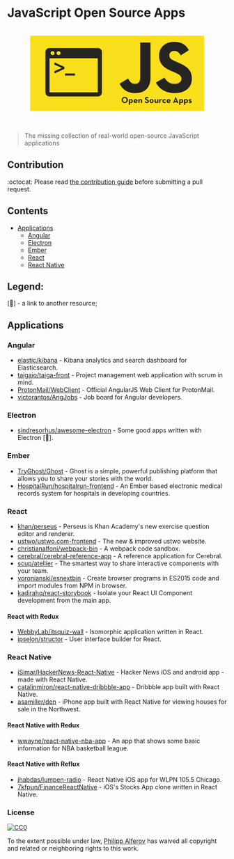 # JavaScript Open Source Apps

<p align="center">
	<br>
  <img align="center" width="400px" src="https://github.com/alferov/js-open-source-apps/blob/master/logo.png" alt="JavaScript Open Source Apps">
	<br>
	<br>
	<br>
</p>

> The missing collection of real-world open-source JavaScript applications

## Contribution
:octocat: Please read [the contribution guide](contributing.md)  before submitting a pull request.

## Contents
- [Applications](#applications)
  - [Angular](#angular)
  - [Electron](#electron)
  - [Ember](#ember)
  - [React](#react)
  - [React Native](#react-native)

## Legend:
[:link:] - a link to another resource;

## Applications
### Angular
* [elastic/kibana](https://github.com/elastic/kibana) - Kibana analytics and search dashboard for Elasticsearch.
* [taigaio/taiga-front](https://github.com/taigaio/taiga-front) - Project management web application with scrum in mind.
* [ProtonMail/WebClient](https://github.com/ProtonMail/WebClient) - Official AngularJS Web Client for ProtonMail.
* [victorantos/AngJobs](https://github.com/victorantos/AngJobs) - Job board for Angular developers.

### Electron
* [sindresorhus/awesome-electron](https://github.com/sindresorhus/awesome-electron#open-source) - Some good apps written with Electron [:link:].

### Ember
* [TryGhost/Ghost](https://github.com/TryGhost/Ghost) - Ghost is a simple, powerful publishing platform that allows you to share your stories with the world.
* [HospitalRun/hospitalrun-frontend](https://github.com/HospitalRun/hospitalrun-frontend) - An Ember based electronic medical records system for hospitals in developing countries.

### React
* [khan/perseus](https://github.com/khan/perseus) - Perseus is Khan Academy's new exercise question editor and renderer.
* [ustwo/ustwo.com-frontend](https://github.com/ustwo/ustwo.com-frontend) -
The new & improved ustwo website.
* [christianalfoni/webpack-bin](https://github.com/christianalfoni/webpack-bin) - A webpack code sandbox.
* [cerebral/cerebral-reference-app](https://github.com/cerebral/cerebral-reference-app) - A reference application for Cerebral.
* [scup/atellier](https://github.com/scup/atellier) - The smartest way to share interactive components with your team.
* [voronianski/esnextbin](https://github.com/voronianski/esnextbin) - Create browser programs in ES2015 code and import modules from NPM in browser.
* [kadirahq/react-storybook](https://github.com/kadirahq/react-storybook) - Isolate your React UI Component development from the main app.

#### React with Redux
* [WebbyLab/itsquiz-wall](https://github.com/webbylab/itsquiz-wall) - Isomorphic application written in React.
* [ipselon/structor](https://github.com/ipselon/structor) - User interface builder for React.

### React Native
* [iSimar/HackerNews-React-Native](https://github.com/iSimar/HackerNews-React-Native) - Hacker News iOS and android app - made with React Native.
* [catalinmiron/react-native-dribbble-app](https://github.com/catalinmiron/react-native-dribbble-app) -
Dribbble app built with React Native.
* [asamiller/den](https://github.com/asamiller/den) - iPhone app built with React Native for viewing houses for sale in the Northwest.

#### React Native with Redux
* [wwayne/react-native-nba-app](https://github.com/wwayne/react-native-nba-app) - An app that shows some basic information for NBA basketball league.

#### React Native with Reflux
* [jhabdas/lumpen-radio](https://github.com/jhabdas/lumpen-radio) -
React Native iOS app for WLPN 105.5 Chicago.
* [7kfpun/FinanceReactNative](https://github.com/7kfpun/FinanceReactNative) - iOS's Stocks App clone written in React Native.

### License
[![CC0](http://i.creativecommons.org/p/zero/1.0/88x31.png)](http://creativecommons.org/publicdomain/zero/1.0/)

To the extent possible under law, [Philipp Alferov](https://github.com/alferov) has waived all copyright and related or neighboring rights to this work.
